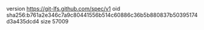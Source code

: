 version https://git-lfs.github.com/spec/v1
oid sha256:b761a2e346c7a9c80441556b514c60886c36b5b880837b50395174d3a435dcd4
size 57009
